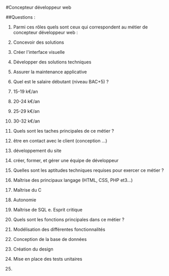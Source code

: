 #Concepteur développeur web

##Questions : 

1. Parmi ces rôles quels sont ceux qui correspondent au métier de concepteur développeur web :
  1. Concevoir des solutions
  2. Créer l'interface visuelle
  3. Développer des solutions techniques
  4. Assurer la maintenance applicative

2. Quel est le salaire débutant (niveau BAC+5) ?
  1. 15-19 k€/an
  2. 20-24 k€/an
  3. 25-29 k€/an
  4. 30-32 k€/an

3. Quels sont les taches principales de ce métier ?
  1. être en contact avec le client (conception …)
  2. développement du site
  3. créer, former, et gérer une équipe de développeur

4. Quelles sont les aptitudes techniques requises pour exercer ce métier ?
  1. Maîtrise des principaux langage (HTML, CSS, PHP et3...)
  2. Maîtrise du C
  3. Autonomie
  4. Maîtrise de SQL
  e. Esprit critique

5. Quels sont les fonctions principales dans ce métier ?
  1. Modélisation des différentes fonctionnalités
  2. Conception de la base de données
  3. Création du design
  4. Mise en place des tests unitaires

6. 
